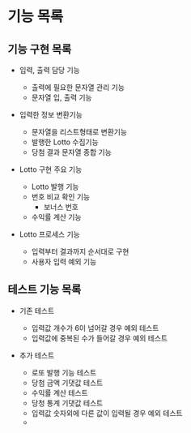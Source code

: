 기능 목록 
===
## 기능 구현 목록
* 입력, 출력 담당 기능
  - 출력에 필요한 문자열 관리 기능
  - 문자열 입, 출력 기능

  
* 입력한 정보 변환기능
  - 문자열을 리스트형태로 변환기능
  - 발행한 Lotto 수집기능
  - 당첨 결과 문자열 종합 기능


* Lotto 구현 주요 기능 
  - Lotto 발행 기능
  - 번호 비교 확인 기능
    + 보너스 번호
  - 수익률 계산 기능


* Lotto 프로세스 기능
  - 입력부터 결과까지 순서대로 구현
  - 사용자 입력 예외 기능
## 테스트 기능 목록
* 기존 테스트
  - 입력값 개수가 6이 넘어갈 경우 예외 테스트
  - 입력값에 중복된 수가 들어갈 경우 예외 테스트 


* 추가 테스트 
  - 로또 발행 기능 테스트
  - 당첨 금액 기댓값 테스트
  - 수익률 계산 테스트
  - 당청 통계 기댓값 테스트
  - 입력값 숫자외에 다른 값이 입력될 경우 예외 테스트
  - 
    